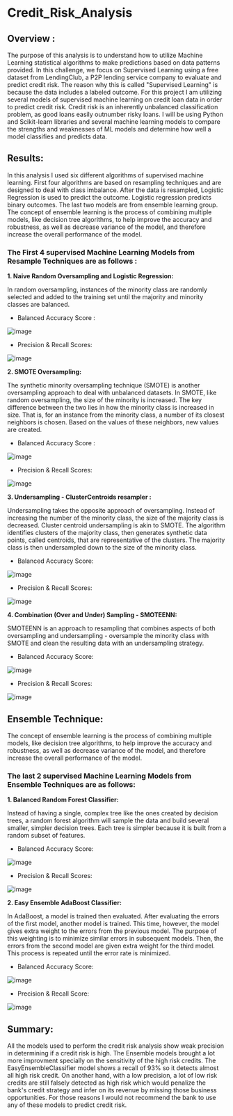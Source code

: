# Credit_Risk_Analysis

## Overview :
The purpose of this analysis is to understand how to utilize Machine Learning statistical algorithms to make predictions based on data patterns provided. In this challenge, we focus on Supervised Learning using a free dataset from LendingClub, a P2P lending service company to evaluate and predict credit risk. The reason why this is called "Supervised Learning" is because the data includes a labeled outcome.
For this project I am utilizing several models of supervised machine learning on credit loan data in order to predict credit risk. Credit risk is an inherently unbalanced classification problem, as good loans easily outnumber risky loans. I will be using Python and Scikit-learn libraries and several machine learning models to compare the strengths and weaknesses of ML models and determine how well a model classifies and predicts data.

## Results:
In this analysis I used six different algorithms of supervised machine learning. First four algorithms are based on resampling techniques and are designed to deal with class imbalance. After the data is resampled, Logistic Regression is used to predict the outcome. Logistic regression predicts binary outcomes. The last two models are from ensemble learning group. The concept of ensemble learning is the process of combining multiple models, like decision tree algorithms, to help improve the accuracy and robustness, as well as decrease variance of the model, and therefore increase the overall performance of the model.

### The First 4 supervised Machine Learning Models from Resample Techniques are as follows :

**1.  Naive Random Oversampling and Logistic Regression:**

In random oversampling, instances of the minority class are randomly selected and added to the training set until the majority and minority classes are balanced.

- Balanced Accuracy Score :

![image](https://user-images.githubusercontent.com/92283185/155030164-8b4d3a2f-eeee-452f-99c7-827acc0779ea.png)


- Precision & Recall Scores:

![image](https://user-images.githubusercontent.com/92283185/155029919-d7eb59a3-ec1c-4376-8eaf-642bd89109ff.png)

**2. SMOTE Oversampling:**

The synthetic minority oversampling technique (SMOTE) is another oversampling approach to deal with unbalanced datasets. In SMOTE, like random oversampling, the size of the minority is increased. The key difference between the two lies in how the minority class is increased in size. That is, for an instance from the minority class, a number of its closest neighbors is chosen. Based on the values of these neighbors, new values are created.

- Balanced Accuracy Score :

![image](https://user-images.githubusercontent.com/92283185/155031239-b511ef28-a3cf-467b-ae2d-95687c966206.png)

- Precision & Recall Scores:

![image](https://user-images.githubusercontent.com/92283185/155031273-9279e4a8-62c4-4b0e-b128-5264e9cd60ed.png)

**3. Undersampling - ClusterCentroids resampler :**

Undersampling takes the opposite approach of oversampling. Instead of increasing the number of the minority class, the size of the majority class is decreased.
Cluster centroid undersampling is akin to SMOTE. The algorithm identifies clusters of the majority class, then generates synthetic data points, called centroids, that are representative of the clusters. The majority class is then undersampled down to the size of the minority class.

- Balanced Accuracy Score:

![image](https://user-images.githubusercontent.com/92283185/155031774-6d2ef5cc-ed1e-4dd9-a102-4e923f5473e8.png)

- Precision & Recall Scores:

![image](https://user-images.githubusercontent.com/92283185/155031817-6328c8a6-184c-4468-ad80-e8f180703b1d.png)

**4. Combination (Over and Under) Sampling - SMOTEENN:**

SMOTEENN is an approach to resampling that combines aspects of both oversampling and undersampling - oversample the minority class with SMOTE and clean the resulting data with an undersampling strategy.

- Balanced Accuracy Score:

![image](https://user-images.githubusercontent.com/92283185/155032034-ae681266-9372-4a4c-a774-ab309882800b.png)

- Precision & Recall Scores:

![image](https://user-images.githubusercontent.com/92283185/155032063-ae2bf216-f570-4329-b5af-121914fe1dc1.png)

## Ensemble Technique:
The concept of ensemble learning is the process of combining multiple models, like decision tree algorithms, to help improve the accuracy and robustness, as well as decrease variance of the model, and therefore increase the overall performance of the model.

### The last 2 supervised Machine Learning Models from Ensemble Techniques are as follows:

**1. Balanced Random Forest Classifier:**

Instead of having a single, complex tree like the ones created by decision trees, a random forest algorithm will sample the data and build several smaller, simpler decision trees. Each tree is simpler because it is built from a random subset of features.

- Balanced Accuracy Score:

![image](https://user-images.githubusercontent.com/92283185/155032686-5ba1bebf-dc7d-442d-bcf6-506a60a2916a.png)

- Precision & Recall Scores:

![image](https://user-images.githubusercontent.com/92283185/155032739-0d702a36-3f79-4aaf-87a0-7cf4006130f1.png)

**2. Easy Ensemble AdaBoost Classifier:**

In AdaBoost, a model is trained then evaluated. After evaluating the errors of the first model, another model is trained. This time, however, the model gives extra weight to the errors from the previous model. The purpose of this weighting is to minimize similar errors in subsequent models. Then, the errors from the second model are given extra weight for the third model. This process is repeated until the error rate is minimized.

- Balanced Accuracy Score:

![image](https://user-images.githubusercontent.com/92283185/155032879-7a74c9df-04b1-4992-82e8-0011d5f2fe0d.png)

- Precision & Recall Score:

![image](https://user-images.githubusercontent.com/92283185/155032922-fc419148-4d53-49ed-b63a-aaecd05272fa.png)

## Summary:
All the models used to perform the credit risk analysis show weak precision in determining if a credit risk is high. The Ensemble models brought a lot more improvment specially on the sensitivity of the high risk credits. The EasyEnsembleClassifier model shows a recall of 93% so it detects almost all high risk credit. On another hand, with a low precision, a lot of low risk credits are still falsely detected as high risk which would penalize the bank's credit strategy and infer on its revenue by missing those business opportunities. For those reasons I would not recommend the bank to use any of these models to predict credit risk.



